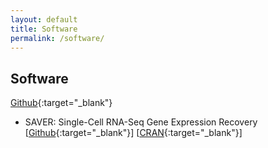 ```yaml
---
layout: default
title: Software
permalink: /software/
---
```


## Software

[Github](https://github.com/mohuangx){:target="_blank"}

* SAVER: Single-Cell RNA-Seq Gene Expression Recovery 
[[Github](https://github.com/mohuangx/SAVER){:target="_blank"}]
[[CRAN](https://cran.r-project.org/web/packages/SAVER/index.html){:target="_blank"}]
